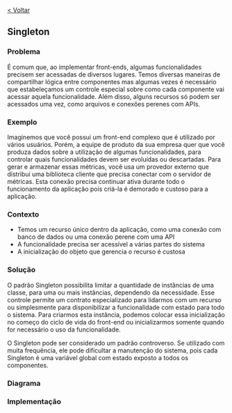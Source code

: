 [< Voltar](/docs/)

## Singleton

### Problema

É comum que, ao implementar front-ends, algumas funcionalidades precisem ser acessadas de diversos lugares. Temos diversas maneiras de compartilhar lógica entre componentes mas algumas vezes é necessário que estabeleçamos um controle especial sobre como cada componente vai acessar aquela funcionalidade. Além disso, alguns recursos só podem ser acessados uma vez, como arquivos e conexões perenes com APIs.

### Exemplo

Imaginemos que você possui um front-end complexo que é utilizado por vários usuários. Porém, a equipe de produto da sua empresa quer que você produza dados sobre a utilização de algumas funcionalidades, para controlar quais funcionalidades devem ser evoluídas ou descartadas. Para gerar e armazenar essas métricas, você usa um provedor externo que distribui uma biblioteca cliente que precisa conectar com o servidor de métricas. Esta conexão precisa continuar ativa durante todo o funcionamento da aplicação pois criá-la é demorado e custoso para a aplicação.

### Contexto

- Temos um recurso único dentro da aplicação, como uma conexão com banco de dados ou uma conexão perene com uma API
- A funcionalidade precisa ser acessível a várias partes do sistema
- A inicialização do objeto que gerencia o recurso é custosa

### Solução

O padrão Singleton possibilita limitar a quantidade de instâncias de uma classe, para uma ou mais instâncias, dependendo da necessidade. Esse controle permite um contrato especializado para lidarmos com um recurso ou simplesmente para disponibilizar a funcionalidade com estado para todo o sistema. Para criarmos esta instância, podemos colocar essa inicialização no começo do ciclo de vida do front-end ou inicializarmos somente quando for necessário o uso da funcionalidade.

O Singleton pode ser considerado um padrão controverso. Se utilizado com muita frequência, ele pode dificultar a manutenção do sistema, pois cada Singleton é uma variável global com estado exposto a todos os componentes.

### Diagrama

### Implementação
